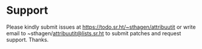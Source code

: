 # Support

Please kindly submit issues at https://todo.sr.ht/~sthagen/attribuutit or write email to ~sthagen/attribuutit@lists.sr.ht to submit patches and request support. Thanks.
